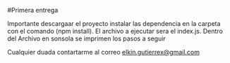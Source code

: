 #Primera entrega

Importante  descargaar el proyecto instalar las dependencia en la carpeta con el comando (npm install).
El archivo a ejecutar sera el index.js.
Dentro del Archivo en sonsola se imprimen los pasos a seguir 

Cualquier duada contartarme al correo elkin.gutierrex@gmail.com